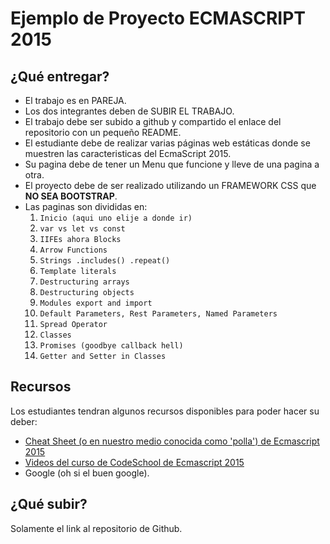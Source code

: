 # Ejemplo de Proyecto ECMASCRIPT 2015


## ¿Qué entregar?

* El trabajo es en PAREJA.
* Los dos integrantes deben de SUBIR EL TRABAJO.
* El trabajo debe ser subido a github y compartido el enlace del repositorio con un pequeño README.
* El estudiante debe de realizar varias páginas web estáticas donde se muestren las caracteristicas del EcmaScript 2015.
* Su pagina debe de tener un Menu que funcione y lleve de una pagina a otra.
* El proyecto debe de ser realizado utilizando un FRAMEWORK CSS que **NO SEA BOOTSTRAP**.
* Las paginas son divididas en: 
    1. `Inicio (aqui uno elije a donde ir)`
    2. `var vs let vs const`
    3. `IIFEs ahora Blocks`
    4. `Arrow Functions`
    5. `Strings .includes() .repeat()`
    6. `Template literals`
    7. `Destructuring arrays`
    8. `Destructuring objects`
    9. `Modules export and import`
    10. `Default Parameters, Rest Parameters, Named Parameters`
    11. `Spread Operator`
    12. `Classes`
    13. `Promises (goodbye callback hell)`
    14. `Getter and Setter in Classes`
    
## Recursos

Los estudiantes tendran algunos recursos disponibles para poder hacer su deber:

- [Cheat Sheet (o en nuestro medio conocida como 'polla') de Ecmascript 2015](https://github.com/DrkSephy/es6-cheatsheet#var-versus-let--const)
- [Videos del curso de CodeSchool de Ecmascript 2015](https://drive.google.com/open?id=0BykrLtGfC4omU0ZfSFFIU3R1RlE)
- Google (oh si el buen google).

## ¿Qué subir?

Solamente el link al repositorio de Github.



